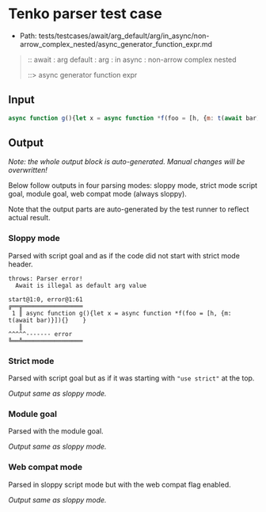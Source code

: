 # Tenko parser test case

- Path: tests/testcases/await/arg_default/arg/in_async/non-arrow_complex_nested/async_generator_function_expr.md

> :: await : arg default : arg : in async : non-arrow complex nested
>
> ::> async generator function expr

## Input

`````js
async function g(){let x = async function *f(foo = [h, {m: t(await bar)}]){}    }
`````

## Output

_Note: the whole output block is auto-generated. Manual changes will be overwritten!_

Below follow outputs in four parsing modes: sloppy mode, strict mode script goal, module goal, web compat mode (always sloppy).

Note that the output parts are auto-generated by the test runner to reflect actual result.

### Sloppy mode

Parsed with script goal and as if the code did not start with strict mode header.

`````
throws: Parser error!
  Await is illegal as default arg value

start@1:0, error@1:61
╔══╦═════════════════
 1 ║ async function g(){let x = async function *f(foo = [h, {m: t(await bar)}]){}    }
   ║                                                              ^^^^^------- error
╚══╩═════════════════

`````

### Strict mode

Parsed with script goal but as if it was starting with `"use strict"` at the top.

_Output same as sloppy mode._

### Module goal

Parsed with the module goal.

_Output same as sloppy mode._

### Web compat mode

Parsed in sloppy script mode but with the web compat flag enabled.

_Output same as sloppy mode._
